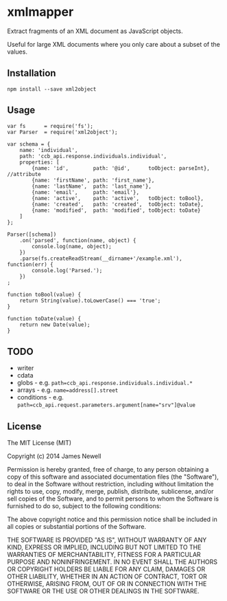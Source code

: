 # xmlmapper

Extract fragments of an XML document as JavaScript objects.

Useful for large XML documents where you only care about a subset of the values.

## Installation 

    npm install --save xml2object
    
## Usage

    var fs      = require('fs');
    var Parser  = require('xml2object');

    var schema = {
        name: 'individual',
        path: 'ccb_api.response.individuals.individual',
        properties: [
            {name: 'id',        path: '@id',      toObject: parseInt}, //attribute
            {name: 'firstName', path: 'first_name'},
            {name: 'lastName',  path: 'last_name'},
            {name: 'email',     path: 'email'},
            {name: 'active',    path: 'active',   toObject: toBool},
            {name: 'created',   path: 'created',  toObject: toDate},
            {name: 'modified',  path: 'modified', toObject: toDate}
        ]
    };
    
    Parser([schema])
        .on('parsed', function(name, object) {
            console.log(name, object);
        })
        .parse(fs.createReadStream(__dirname+'/example.xml'), function(err) {
            console.log('Parsed.');
        })
    ;
    
    function toBool(value) {
    	return String(value).toLowerCase() === 'true';
    }
    
    function toDate(value) {
    	return new Date(value);
    }

## TODO

 - writer
 - cdata
 - globs - e.g. `path=ccb_api.response.individuals.individual.*`
 - arrays - e.g. `name=address[].street`
 - conditions - e.g. `path=ccb_api.request.parameters.argument[name="srv"]@value`
 
## License

The MIT License (MIT)

Copyright (c) 2014 James Newell

Permission is hereby granted, free of charge, to any person obtaining a copy of this software and associated documentation files (the "Software"), to deal in the Software without restriction, including without limitation the rights to use, copy, modify, merge, publish, distribute, sublicense, and/or sell copies of the Software, and to permit persons to whom the Software is furnished to do so, subject to the following conditions:

The above copyright notice and this permission notice shall be included in all copies or substantial portions of the Software.

THE SOFTWARE IS PROVIDED "AS IS", WITHOUT WARRANTY OF ANY KIND, EXPRESS OR IMPLIED, INCLUDING BUT NOT LIMITED TO THE WARRANTIES OF MERCHANTABILITY, FITNESS FOR A PARTICULAR PURPOSE AND NONINFRINGEMENT. IN NO EVENT SHALL THE AUTHORS OR COPYRIGHT HOLDERS BE LIABLE FOR ANY CLAIM, DAMAGES OR OTHER LIABILITY, WHETHER IN AN ACTION OF CONTRACT, TORT OR OTHERWISE, ARISING FROM, OUT OF OR IN CONNECTION WITH THE SOFTWARE OR THE USE OR OTHER DEALINGS IN THE SOFTWARE.
